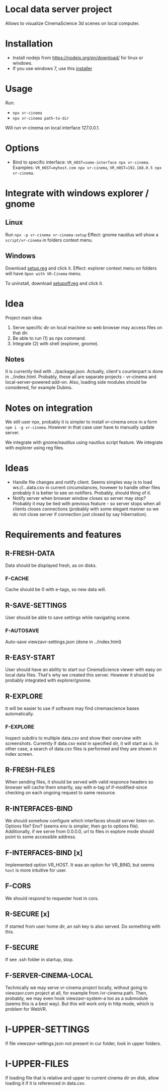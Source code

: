 # Local data server project

Allows to visualize CinemaScience 3d scenes on local computer.

# Installation

* Install nodejs from https://nodejs.org/en/download/ for linux or windows.
* If you use windows 7, use this [installer](https://nodejs.org/download/release/v13.14.0/node-v13.14.0-x64.msi)

# Usage
Run:
* `npx vr-cinema`
* `npx vr-cinema path-to-dir`

Will run vr-cinema on local interface 127.0.0.1.

# Options

* Bind to specific interface: `VR_HOST=some-interface npx vr-cinema`.
Examples: `VR_HOST=myhost.com npx vr-cinema`, `VR_HOST=192.168.0.5 npx vr-cinema`.

# Integrate with windows explorer / gnome

## Linux
Run `npx -p vr-cinema vr-cinema-setup`
Effect: gnome nautilus will show a `script/vr-cinema` in folders context menu.

## Windows
Download [setup.reg](https://viewzavr.com/apps/vr-cinema/local_data_server/setup-windows/setup.reg) and click it.
Effect: explorer context menu on folders will have `Open with VR-Cinema` menu.

To uninstall, download [setupoff.reg](https://viewzavr.com/apps/vr-cinema/local_data_server/setup-windows/setup.regoff) and click it.

# Idea

Project main idea:
1. Serve specific dir on local machine so web browser may access files on that dir.
2. Be able to run (1) as npx command.
3. Integrate (2) with shell (explorer, gnome).

## Notes

It is currently tied with ../package.json. Actually, client's counterpart is done in ../index.html.
Probably, these all are separate projects - vr-cinema and local-server-powered add-on.
Also, loading side modules should be considered, for example Dubins.

# Notes on integration
We still user npx, probably it is simpler to install vr-cinema once in a form `npm i -g vr-cinema`.
However in that case user have to manually update server.

We integrate with gnome/nautilus using nautilus script feature.
We integrate with explorer using reg files.

# Ideas


* Handle file changes and notify client.
Seems simples way is to load ws://...data.csv in current circumstances,
hovewer to handle other files probably it is better to see on notifiers.
Probably, should thing of it.
* Notify server when browser window closes so server may stop?
Probably it may be tied with previous feature - so server stops when
all clients closes connections (probably with some elegant manner so we do not
close server if connection just closed by say hibernation).

# Requirements and features

## R-FRESH-DATA
Data should be displayed fresh, as on disks.

### F-CACHE
Cache should be 0 with e-tags, so new data will.

## R-SAVE-SETTINGS
User should be able to save settings while navigating scene.

### F-AUTOSAVE
Auto-save viewzavr-settings.json (done in ../index.html)

## R-EASY-START
User should have an ability to start our CinemaScience viewer with easy on local data files.
That's why we created this server. However it should be probably integrated with explorer/gnome.

## R-EXPLORE
It will be easier to use if software may find cinemascience bases automatically.

### F-EXPLORE
Inspect subdirs to multiple data.csv and show their overview with screenshots.
Currently if data.csv exist in specified dir, it will start as is.
In other case, a search of data.csv files is performed and they are shown in index screen.

## R-FRESH-FILES
When sending files, it should be served with valid responce headers so browser will cache
them smartly, say with e-tag of if-modified-since checking on each ongoing request to same
resource.

## R-INTERFACES-BIND
We should somehow configure which interfaces should server listen on.
Options file? Env? (seems env is simpler, then go to options file).
Additionally, if we serve from 0.0.0.0, url to files in explore mode 
should point to some accessible address.
## F-INTERFACES-BIND [x]
Implemented option VR_HOST. It was an option for VR_BIND, but seems `host` is more intuitive for user.

## F-CORS
We should respond to requester host in cors.

## R-SECURE [x]
If started from user home dir, an ssh key is also served. Do something with this.
## F-SECURE
If see .ssh folder in startup, stop.

## F-SERVER-CINEMA-LOCAL
Technically we may serve vr-cinema project locally, without
going to viewzavr.com project at all, for example from /vr-cinema path.
Then, probably, we may even hook viewzavr-system-a too as a submodule
(seems this is a best way).
But this will work only in http mode, which is problem for WebVR.

# I-UPPER-SETTINGS
If file viewzavr-settings.json not present in cur folder, look in upper folders.

# I-UPPER-FILES
If loading file that is relative and upper to current cinema dir on disk,
allow loading it if it is referenced in data.csv.